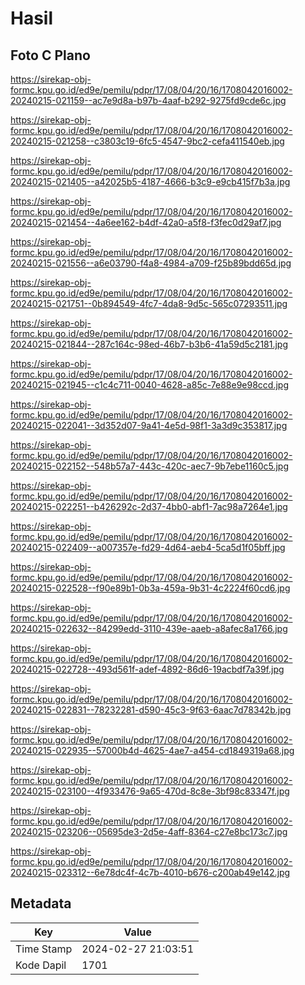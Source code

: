 # Hasil

## Foto C Plano

https://sirekap-obj-formc.kpu.go.id/ed9e/pemilu/pdpr/17/08/04/20/16/1708042016002-20240215-021159--ac7e9d8a-b97b-4aaf-b292-9275fd9cde6c.jpg

https://sirekap-obj-formc.kpu.go.id/ed9e/pemilu/pdpr/17/08/04/20/16/1708042016002-20240215-021258--c3803c19-6fc5-4547-9bc2-cefa411540eb.jpg

https://sirekap-obj-formc.kpu.go.id/ed9e/pemilu/pdpr/17/08/04/20/16/1708042016002-20240215-021405--a42025b5-4187-4666-b3c9-e9cb415f7b3a.jpg

https://sirekap-obj-formc.kpu.go.id/ed9e/pemilu/pdpr/17/08/04/20/16/1708042016002-20240215-021454--4a6ee162-b4df-42a0-a5f8-f3fec0d29af7.jpg

https://sirekap-obj-formc.kpu.go.id/ed9e/pemilu/pdpr/17/08/04/20/16/1708042016002-20240215-021556--a6e03790-f4a8-4984-a709-f25b89bdd65d.jpg

https://sirekap-obj-formc.kpu.go.id/ed9e/pemilu/pdpr/17/08/04/20/16/1708042016002-20240215-021751--0b894549-4fc7-4da8-9d5c-565c07293511.jpg

https://sirekap-obj-formc.kpu.go.id/ed9e/pemilu/pdpr/17/08/04/20/16/1708042016002-20240215-021844--287c164c-98ed-46b7-b3b6-41a59d5c2181.jpg

https://sirekap-obj-formc.kpu.go.id/ed9e/pemilu/pdpr/17/08/04/20/16/1708042016002-20240215-021945--c1c4c711-0040-4628-a85c-7e88e9e98ccd.jpg

https://sirekap-obj-formc.kpu.go.id/ed9e/pemilu/pdpr/17/08/04/20/16/1708042016002-20240215-022041--3d352d07-9a41-4e5d-98f1-3a3d9c353817.jpg

https://sirekap-obj-formc.kpu.go.id/ed9e/pemilu/pdpr/17/08/04/20/16/1708042016002-20240215-022152--548b57a7-443c-420c-aec7-9b7ebe1160c5.jpg

https://sirekap-obj-formc.kpu.go.id/ed9e/pemilu/pdpr/17/08/04/20/16/1708042016002-20240215-022251--b426292c-2d37-4bb0-abf1-7ac98a7264e1.jpg

https://sirekap-obj-formc.kpu.go.id/ed9e/pemilu/pdpr/17/08/04/20/16/1708042016002-20240215-022409--a007357e-fd29-4d64-aeb4-5ca5d1f05bff.jpg

https://sirekap-obj-formc.kpu.go.id/ed9e/pemilu/pdpr/17/08/04/20/16/1708042016002-20240215-022528--f90e89b1-0b3a-459a-9b31-4c2224f60cd6.jpg

https://sirekap-obj-formc.kpu.go.id/ed9e/pemilu/pdpr/17/08/04/20/16/1708042016002-20240215-022632--84299edd-3110-439e-aaeb-a8afec8a1766.jpg

https://sirekap-obj-formc.kpu.go.id/ed9e/pemilu/pdpr/17/08/04/20/16/1708042016002-20240215-022728--493d561f-adef-4892-86d6-19acbdf7a39f.jpg

https://sirekap-obj-formc.kpu.go.id/ed9e/pemilu/pdpr/17/08/04/20/16/1708042016002-20240215-022831--78232281-d590-45c3-9f63-6aac7d78342b.jpg

https://sirekap-obj-formc.kpu.go.id/ed9e/pemilu/pdpr/17/08/04/20/16/1708042016002-20240215-022935--57000b4d-4625-4ae7-a454-cd1849319a68.jpg

https://sirekap-obj-formc.kpu.go.id/ed9e/pemilu/pdpr/17/08/04/20/16/1708042016002-20240215-023100--4f933476-9a65-470d-8c8e-3bf98c83347f.jpg

https://sirekap-obj-formc.kpu.go.id/ed9e/pemilu/pdpr/17/08/04/20/16/1708042016002-20240215-023206--05695de3-2d5e-4aff-8364-c27e8bc173c7.jpg

https://sirekap-obj-formc.kpu.go.id/ed9e/pemilu/pdpr/17/08/04/20/16/1708042016002-20240215-023312--6e78dc4f-4c7b-4010-b676-c200ab49e142.jpg


## Metadata

| Key        | Value               |
| ---------- | ------------------- |
| Time Stamp | 2024-02-27 21:03:51 |
| Kode Dapil | 1701                |



